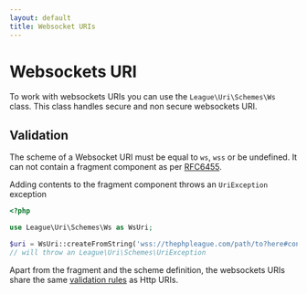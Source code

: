 ```yaml
---
layout: default
title: Websocket URIs
---
```


# Websockets URI

To work with websockets URIs you can use the `League\Uri\Schemes\Ws` class.
This class handles secure and non secure websockets URI.

## Validation

The scheme of a Websocket URI must be equal to `ws`, `wss` or be undefined. It can not contain a fragment component as per [RFC6455](https://tools.ietf.org/html/rfc6455#section-3).

<p class="message-notice">Adding contents to the fragment component throws an <code>UriException</code> exception</p>

~~~php
<?php

use League\Uri\Schemes\Ws as WsUri;

$uri = WsUri::createFromString('wss://thephpleague.com/path/to?here#content');
// will throw an League\Uri\Schemes\UriException
~~~

Apart from the fragment and the scheme definition, the websockets URIs share the same [validation rules](/5.0/uri/schemes/http/#validation) as Http URIs.